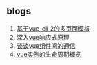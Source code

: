 ## blogs

1. [基于vue-cli 2的多页面模板](https://guilixie.github.io/vue-mpa/)
2. [深入vue响应式原理](＃)
3. [谈谈vue组件间的通信](＃)
4. [vue实例的生命周期概览](＃)
